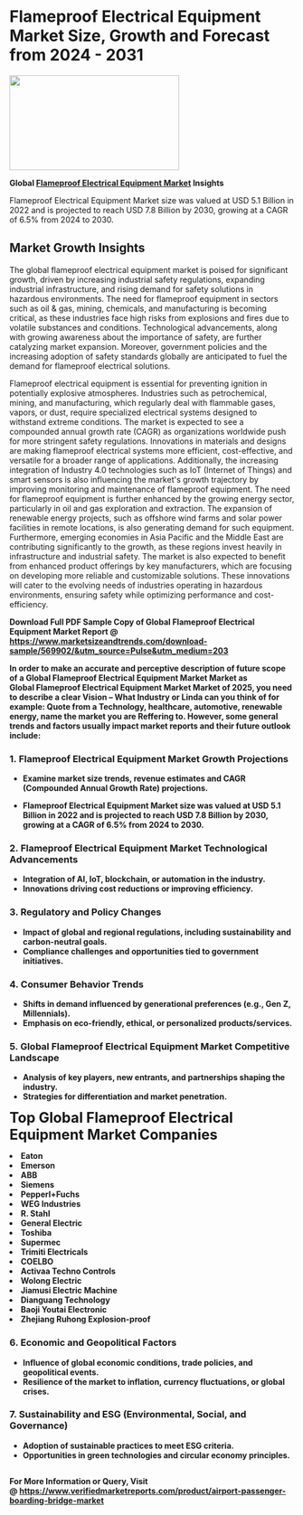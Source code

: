 <H1>Flameproof Electrical Equipment Market Size, Growth and Forecast from 2024 - 2031</H1><img class="aligncenter size-medium wp-image-584254" src="https://thirdeyenews.in/wp-content/uploads/2024/09/Global-Market-Research-300x168.jpeg" alt="" width="300" height="168" /><p><strong>Global&nbsp;<a href="https://www.marketsizeandtrends.com/download-sample/569902/&amp;utm_source=Pulse&amp;utm_medium=203">Flameproof Electrical Equipment Market</a> Insights</strong></p><p>Flameproof Electrical Equipment Market size was valued at USD 5.1 Billion in 2022 and is projected to reach USD 7.8 Billion by 2030, growing at a CAGR of 6.5% from 2024 to 2030.</p><p><h2>Market Growth Insights</h2> <p>The global flameproof electrical equipment market is poised for significant growth, driven by increasing industrial safety regulations, expanding industrial infrastructure, and rising demand for safety solutions in hazardous environments. The need for flameproof equipment in sectors such as oil & gas, mining, chemicals, and manufacturing is becoming critical, as these industries face high risks from explosions and fires due to volatile substances and conditions. Technological advancements, along with growing awareness about the importance of safety, are further catalyzing market expansion. Moreover, government policies and the increasing adoption of safety standards globally are anticipated to fuel the demand for flameproof electrical solutions.</p> <p><strong></strong></p> <p>Flameproof electrical equipment is essential for preventing ignition in potentially explosive atmospheres. Industries such as petrochemical, mining, and manufacturing, which regularly deal with flammable gases, vapors, or dust, require specialized electrical systems designed to withstand extreme conditions. The market is expected to see a compounded annual growth rate (CAGR) as organizations worldwide push for more stringent safety regulations. Innovations in materials and designs are making flameproof electrical systems more efficient, cost-effective, and versatile for a broader range of applications. Additionally, the increasing integration of Industry 4.0 technologies such as IoT (Internet of Things) and smart sensors is also influencing the market's growth trajectory by improving monitoring and maintenance of flameproof equipment. The need for flameproof equipment is further enhanced by the growing energy sector, particularly in oil and gas exploration and extraction. The expansion of renewable energy projects, such as offshore wind farms and solar power facilities in remote locations, is also generating demand for such equipment. Furthermore, emerging economies in Asia Pacific and the Middle East are contributing significantly to the growth, as these regions invest heavily in infrastructure and industrial safety. The market is also expected to benefit from enhanced product offerings by key manufacturers, which are focusing on developing more reliable and customizable solutions. These innovations will cater to the evolving needs of industries operating in hazardous environments, ensuring safety while optimizing performance and cost-efficiency. <p><strong></p><p><span class=""><strong>Download Full PDF Sample Copy of Global Flameproof Electrical Equipment Market Report</strong> @ <a href="https://www.marketsizeandtrends.com/download-sample/569902/&amp;utm_source=Pulse&amp;utm_medium=203" target="_blank">https://www.marketsizeandtrends.com/download-sample/569902/&amp;utm_source=Pulse&amp;utm_medium=203</a></span></p><p>In order to make an accurate and perceptive description of future scope of a Global&nbsp;Flameproof Electrical Equipment Market Market as Global&nbsp;Flameproof Electrical Equipment Market Market of 2025, you need to describe a clear Vision &ndash; What Industry or Linda can you think of for example: Quote from a Technology, healthcare, automotive, renewable energy, name the market you are Reffering to. However, some general trends and factors usually impact market reports and their future outlook include:</p><h3>1.&nbsp;<strong>Flameproof Electrical Equipment Market Growth Projections</strong></h3><ul><li>Examine market size trends, revenue estimates and CAGR (Compounded Annual Growth Rate) projections.</li><li><p>Flameproof Electrical Equipment Market size was valued at USD 5.1 Billion in 2022 and is projected to reach USD 7.8 Billion by 2030, growing at a CAGR of 6.5% from 2024 to 2030.</p></li></ul><h3>2.&nbsp;<strong>Flameproof Electrical Equipment Market Technological Advancements</strong></h3><ul><li>Integration of AI, IoT, blockchain, or automation in the industry.</li><li>Innovations driving cost reductions or improving efficiency.</li></ul><h3>3.&nbsp;<strong>Regulatory and Policy Changes</strong></h3><ul><li>Impact of global and regional regulations, including sustainability and carbon-neutral goals.</li><li>Compliance challenges and opportunities tied to government initiatives.</li></ul><h3>4.&nbsp;<strong>Consumer Behavior Trends</strong></h3><ul><li>Shifts in demand influenced by generational preferences (e.g., Gen Z, Millennials).</li><li>Emphasis on eco-friendly, ethical, or personalized products/services.</li></ul><h3>5.&nbsp;<strong>Global Flameproof Electrical Equipment Market Competitive Landscape</strong></h3><ul><li>Analysis of key players, new entrants, and partnerships shaping the industry.</li><li>Strategies for differentiation and market penetration.</li></ul><p data-pm-slice="1 1 []"><span style="color: inherit; font-family: inherit; font-size: 25px;">Top Global Flameproof Electrical Equipment Market Companies</span></p><div class="" data-test-id=""><p><li>Eaton</li><li> Emerson</li><li> ABB</li><li> Siemens</li><li> Pepperl+Fuchs</li><li> WEG Industries</li><li> R. Stahl</li><li> General Electric</li><li> Toshiba</li><li> Supermec</li><li> Trimiti Electricals</li><li> COELBO</li><li> Activaa Techno Controls</li><li> Wolong Electric</li><li> Jiamusi Electric Machine</li><li> Dianguang Technology</li><li> Baoji Youtai Electronic</li><li> Zhejiang Ruhong Explosion-proof</li></p></div><h3>6.&nbsp;<strong>Economic and Geopolitical Factors</strong></h3><ul><li>Influence of global economic conditions, trade policies, and geopolitical events.</li><li>Resilience of the market to inflation, currency fluctuations, or global crises.</li></ul><h3>7.&nbsp;<strong>Sustainability and ESG (Environmental, Social, and Governance)</strong></h3><ul><li>Adoption of sustainable practices to meet ESG criteria.</li><li>Opportunities in green technologies and circular economy principles.</li></ul><h2><strong style="font-size: 14px;">For More Information or Query, Visit @&nbsp;</strong><a style="background-color: #ffffff; font-size: 14px;" href="https://www.marketsizeandtrends.com/report/flameproof-electrical-equipment-market/" target="_blank">https://www.verifiedmarketreports.com/product/airport-passenger-boarding-bridge-market</a></h2>
